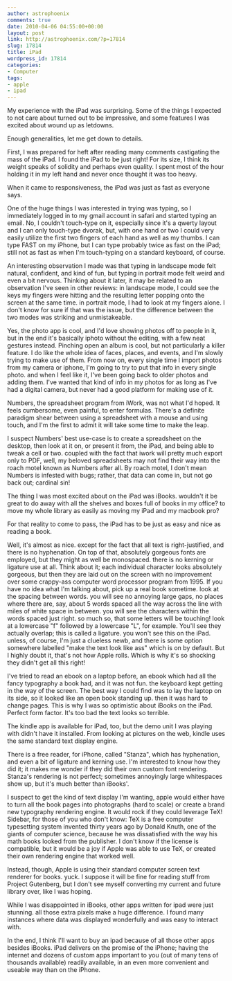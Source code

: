 ```yaml
---
author: astrophoenix
comments: true
date: 2010-04-06 04:55:00+00:00
layout: post
link: http://astrophoenix.com/?p=17814
slug: 17814
title: iPad
wordpress_id: 17814
categories:
- Computer
tags:
- apple
- ipad
---
```


My experience with the iPad was surprising. Some of the things I expected to not care about turned out to be impressive, and some features I was excited about wound up as letdowns.  
  
Enough generalities, let me get down to details.  
  
First, I was prepared for heft after reading many comments castigating the mass of the iPad. I found the iPad to be just right! For its size, I think its weight speaks of solidity and perhaps even quality. I spent most of the hour holding it in my left hand and never once thought it was too heavy.  
  
When it came to responsiveness, the iPad was just as fast as everyone says.  
  
One of the huge things I was interested in trying was typing, so I immediately logged in to my gmail account in safari and started typing an email. No, I couldn't touch-type on it, especially since it's a qwerty layout and I can only touch-type dvorak, but, with one hand or two I could very easily utilize the first two fingers of each hand as well as my thumbs. I can type FAST on my iPhone, but I can type probably twice as fast on the iPad; still not as fast as when I'm touch-typing on a standard keyboard, of course.  
  
An interesting observation I made was that typing in landscape mode felt natural, confident, and kind of fun, but typing in portrait mode felt weird and even a bit nervous. Thinking about it later, it may be related to an observation I've seen in other reviews: in landscape mode, I could see the keys my fingers were hitting and the resulting letter popping onto the screen at the same time. in portrait mode, I had to look at my fingers alone. I don't know for sure if that was the issue, but the difference between the two modes was striking and unmistakeable.  
  
Yes, the photo app is cool, and I'd love showing photos off to people in it, but in the end it's basically iphoto without the editing, with a few neat gestures instead. Pinching open an album is cool, but not particularly a killer feature. I do like the whole idea of faces, places, and events, and I'm slowly trying to make use of them. From now on, every single time I import photos from my camera or iphone, I'm going to try to put that info in every single photo. and when I feel like it, I've been going back to older photos and adding them. I've wanted that kind of info in my photos for as long as I've had a digital camera, but never had a good platform for making use of it.  
  
Numbers, the spreadsheet program from iWork, was not what I'd hoped. It feels cumbersome, even painful, to enter formulas. There's a definite paradigm shear between using a spreadsheet with a mouse and using touch, and I'm the first to admit it will take some time to make the leap.  
  
I suspect Numbers' best use-case is to create a spreadsheet on the desktop, then look at it on, or present it from, the iPad, and being able to tweak a cell or two. coupled with the fact that iwork will pretty much export only to PDF, well, my beloved spreadsheets may not find their way into the roach motel known as Numbers after all. By roach motel, I don't mean Numbers is infested with bugs; rather, that data can come in, but not go back out; cardinal sin!  
  
The thing I was most excited about on the iPad was iBooks. wouldn't it be great to do away with all the shelves and boxes full of books in my office? to move my whole library as easily as moving my iPad and my macbook pro?  
  
For that reality to come to pass, the iPad has to be just as easy and nice as reading a book.   
  
Well, it's almost as nice. except for the fact that all text is right-justified, and there is no hyphenation. On top of that, absolutely gorgeous fonts are employed, but they might as well be monospaced. there is no kerning or ligature use at all. Think about it; each individual character looks absolutely gorgeous, but then they are laid out on the screen with no improvement over some crappy-ass computer word processor program from 1995. If you have no idea what I'm talking about, pick up a real book sometime. look at the spacing between words. you will see no annoying large gaps, no places where there are, say, about 5 words spaced all the way across the line with miles of white space in between. you will see the characters within the words spaced just right. so much so, that some letters will be touching! look at a lowercase "f" followed by a lowercase "L", for example. You'll see they actually overlap; this is called a ligature. you won't see this on the iPad. unless, of course, I'm just a clueless newb, and there is some option somewhere labelled "make the text look like ass" which is on by default. But I highly doubt it, that's not how Apple rolls. Which is why it's so shocking they didn't get all this right!  
  
I've tried to read an ebook on a laptop before, an ebook which had all the fancy typography a book had, and it was not fun. the keyboard kept getting in the way of the screen. The best way I could find was to lay the laptop on its side, so it looked like an open book standing up. then it was hard to change pages. This is why I was so optimistic about iBooks on the iPad. Perfect form factor. It's too bad the text looks so terrible.  
  
The kindle app is available for iPad, too, but the demo unit I was playing with didn't have it installed. From looking at pictures on the web, kindle uses the same standard text display engine.  
  
There is a free reader, for iPhone, called "Stanza", which has hyphenation, and even a bit of ligature and kerning use. I'm interested to know how they did it; it makes me wonder if they did their own custom font rendering. Stanza's rendering is not perfect; sometimes annoyingly large whitespaces show up, but it's much better than iBooks'.  
  
I suspect to get the kind of text display I'm wanting, apple would either have to turn all the book pages into photographs (hard to scale) or create a brand new typography rendering engine. It would rock if they could leverage TeX! Sidebar, for those of you who don't know: TeX is a free computer typesetting system invented thirty years ago by Donald Knuth, one of the giants of computer science, because he was dissatisfied with the way his math books looked from the publisher. I don't know if the license is compatible, but it would be a joy if Apple was able to use TeX, or created their own rendering engine that worked well.  
  
Instead, though, Apple is using their standard computer screen text renderer for books. yuck. I suppose it will be fine for reading stuff from Project Gutenberg, but I don't see myself converting my current and future library over, like I was hoping.  
  
While I was disappointed in iBooks, other apps written for ipad were just stunning. all those extra pixels make a huge difference. I found many instances where data was displayed wonderfully and was easy to interact with.  
  
In the end, I think I'll want to buy an ipad because of all those other apps besides iBooks. iPad delivers on the promise of the iPhone; having the internet and dozens of custom apps important to you (out of many tens of thousands available) readily available, in an even more convenient and useable way than on the iPhone.

